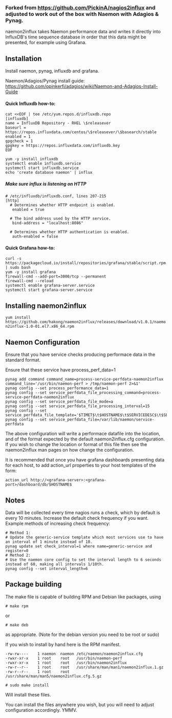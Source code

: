 ### Forked from https://github.com/PickinA/nagios2influx and adjusted to work out of the box with Naemon with Adagios & Pynag.

naemon2influx takes Naemon performance data and writes it directly into InfluxDB's time sequence database in order that this data might be presented, for example using Grafana.

## Installation

Install naemon, pynag, influxdb and grafana.

Naemon/Adagios/Pynag install guide: https://github.com/opinkerfi/adagios/wiki/Naemon-and-Adagios-Install-Guide

#### Quick Influxdb how-to:
```
cat <<EOF | tee /etc/yum.repos.d/influxdb.repo
[influxdb]
name = InfluxDB Repository - RHEL \$releasever
baseurl = https://repos.influxdata.com/centos/\$releasever/\$basearch/stable
enabled = 1
gpgcheck = 1
gpgkey = https://repos.influxdata.com/influxdb.key
EOF

yum -y install influxdb
systemctl enable influxdb.service
systemctl start influxdb.service
echo 'create database naemon' | influx
```
##### Make sure influx is listening on HTTP
```
# /etc/influxdb/influxdb.conf, lines 207-215
[http]
  # Determines whether HTTP endpoint is enabled.
   enabled = true

  # The bind address used by the HTTP service.
   bind-address = "localhost:8086"

  # Determines whether HTTP authentication is enabled.
   auth-enabled = false
```
#### Quick Grafana how-to:
```
curl -s https://packagecloud.io/install/repositories/grafana/stable/script.rpm.sh | sudo bash
yum -y install grafana
firewall-cmd --add-port=3000/tcp --permanent
firewall-cmd --reload
systemctl enable grafana-server.service
systemctl start grafana-server.service
```
## Installing naemon2influx
`yum install https://github.com/hakong/naemon2influx/releases/download/v1.0.1/naemon2influx-1.0-01.el7.x86_64.rpm`
## Naemon Configuration

Ensure that you have service checks producing performace data in the standard format.

Ensure that these service have process_perf_data=1

```
pynag add command command_name=process-service-perfdata-naemon2influx command_line='/usr/bin/naemon-perf > /tmp/naemon-perf 2>&1'
pynag config --set process_performance_data=1
pynag config --set service_perfdata_file_processing_command=process-service-perfdata-naemon2influx
pynag config --set service_perfdata_file_mode=a
pynag config --set service_perfdata_file_processing_interval=15
pynag config --set service_perfdata_file_template='$TIMET$\t$HOSTNAME$\t$SERVICEDESC$\t$SERVICESTATE$\t$SERVICEPERFDATA$'
pynag config --set service_perfdata_file=/var/lib/naemon/service-perfdata
```
The above configuration will write a performace datafile into the location, and of the format expected by the default naemon2influx.cfg  configuration. If you wish to change the location or format of this file then see the naemon2influx man pages on how change the configuration.

It is recommended that once you have grafana dashboards presenting data for each host, to add action_url properties to your host templates of the form:

	action_url http://<grafana-server>:<grafana-port>/dashboard/db/$HOSTNAME$

## Notes
Data will be collected every time nagios runs a check, which by default is every 10 minutes. Increase the default check frequency if you want.
Example methods of increasing check frequency:
```
# Method 1:
# Update the generic-service template which most services use to have an interval of 1 minute instead of 10.
pynag update set check_interval=1 where name=generic-service and register=0
# Method 2:
# Use the naemon core config to set the interval length to 6 seconds instead of 60, making all intervals 1/10th.
pynag config --set interval_length=6
```
## Package building
The make file is capable of building RPM and Debian like packages, using 

 `# make rpm`

or

 `# make deb`

as appropriate. (Note for the debian version you need to be root or sudo)

If you wish to install by hand here is the RPM manifest.
```
-rw-rw----    1 naemon  naemon /etc/naemon/naemon2influx.cfg
-rwxr-xr-x    1 root    root   /usr/bin/naemon-perf
-rwxr-xr-x    1 root    root   /usr/bin/naemon2influx
-rw-r--r--    1 root    root   /usr/share/man/man1/naemon2influx.1.gz
-rw-r--r--    1 root    root   /usr/share/man/man5/naemon2influx.cfg.5.gz
```
 `# sudo make install `

Will install these files.

You can install the files anywhere you wish, but you will need to adjust configuration accordingly. YMMV.
